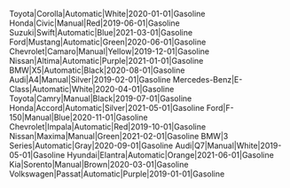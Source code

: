 Toyota|Corolla|Automatic|White|2020-01-01|Gasoline
Honda|Civic|Manual|Red|2019-06-01|Gasoline
Suzuki|Swift|Automatic|Blue|2021-03-01|Gasoline
Ford|Mustang|Automatic|Green|2020-06-01|Gasoline
Chevrolet|Camaro|Manual|Yellow|2019-12-01|Gasoline
Nissan|Altima|Automatic|Purple|2021-01-01|Gasoline
BMW|X5|Automatic|Black|2020-08-01|Gasoline
Audi|A4|Manual|Silver|2019-02-01|Gasoline
Mercedes-Benz|E-Class|Automatic|White|2020-04-01|Gasoline
Toyota|Camry|Manual|Black|2019-07-01|Gasoline
Honda|Accord|Automatic|Silver|2021-05-01|Gasoline
Ford|F-150|Manual|Blue|2020-11-01|Gasoline
Chevrolet|Impala|Automatic|Red|2019-10-01|Gasoline
Nissan|Maxima|Manual|Green|2021-02-01|Gasoline
BMW|3 Series|Automatic|Gray|2020-09-01|Gasoline
Audi|Q7|Manual|White|2019-05-01|Gasoline
Hyundai|Elantra|Automatic|Orange|2021-06-01|Gasoline
Kia|Sorento|Manual|Brown|2020-03-01|Gasoline
Volkswagen|Passat|Automatic|Purple|2019-01-01|Gasoline